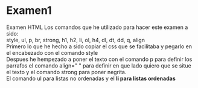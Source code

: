 # Examen1
Examen HTML 
Los comandos que he utilizado para hacer este examen a sido: <br>
style, ul, p, br, strong, h1, h2, li, ol, h4, dl, dt, dd, q, align <br>
Primero lo que he hecho a sido copiar el css que se facilitaba y pegarlo en el encabezado con el comando style <br>
Despues he hempezado a poner el texto con el comando p para definir los parrafos el comando align=" " para definir en que lado quiero que se situe el texto y el comando strong para poner negrita. <br>
El comando ul para listas no ordenadas y el <strong> li <strong>  para listas ordenadas
